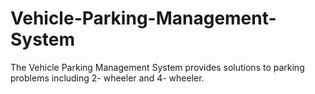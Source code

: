 # Vehicle-Parking-Management-System
The Vehicle Parking Management System provides solutions to parking problems including 2- wheeler and 4- wheeler.
